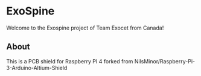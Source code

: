 # ExoSpine
Welcome to the Exospine project of Team Exocet from Canada!

## About
This is a PCB shield for Raspberry PI 4 forked from NilsMinor/Raspberry-Pi-3-Arduino-Altium-Shield
